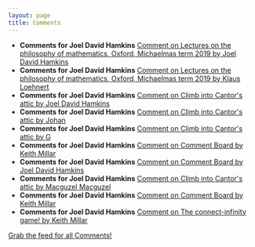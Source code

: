 ```yaml
---
layout: page
title: Comments
---
```


* **Comments for Joel David Hamkins** [Comment on Lectures on the philosophy of mathematics, Oxford, Michaelmas term 2019 by Joel David Hamkins](http://jdh.hamkins.org/lectures-on-the-philosophy-of-mathematics-oxford-michaelmas-2019/#comment-10790)
* **Comments for Joel David Hamkins** [Comment on Lectures on the philosophy of mathematics, Oxford, Michaelmas term 2019 by Klaus Loehnert](http://jdh.hamkins.org/lectures-on-the-philosophy-of-mathematics-oxford-michaelmas-2019/#comment-10789)
* **Comments for Joel David Hamkins** [Comment on Climb into Cantor's attic by Joel David Hamkins](http://jdh.hamkins.org/climb-into-cantors-attic/#comment-10788)
* **Comments for Joel David Hamkins** [Comment on Climb into Cantor's attic by Johan](http://jdh.hamkins.org/climb-into-cantors-attic/#comment-10786)
* **Comments for Joel David Hamkins** [Comment on Climb into Cantor's attic by G](http://jdh.hamkins.org/climb-into-cantors-attic/#comment-10785)
* **Comments for Joel David Hamkins** [Comment on Comment Board by Keith Millar](http://jdh.hamkins.org/comment-board/#comment-10784)
* **Comments for Joel David Hamkins** [Comment on Comment Board by Joel David Hamkins](http://jdh.hamkins.org/comment-board/#comment-10783)
* **Comments for Joel David Hamkins** [Comment on Climb into Cantor's attic by Macguzel Macguzel](http://jdh.hamkins.org/climb-into-cantors-attic/#comment-10782)
* **Comments for Joel David Hamkins** [Comment on Comment Board by Keith Millar](http://jdh.hamkins.org/comment-board/#comment-10779)
* **Comments for Joel David Hamkins** [Comment on The connect-infinity game! by Keith Millar](http://jdh.hamkins.org/the-connect-infinity-game/#comment-10777)

[Grab the feed for all Comments!](Comments.xml)
